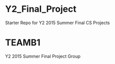 
# Y2_Final_Project
Starter Repo for Y2 2015 Summer Final CS Projects 

# TEAMB1
Y2 2015 Summer Final Project Group
 


